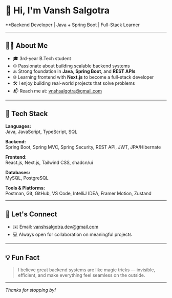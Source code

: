 
# 👋 Hi, I'm Vansh Salgotra

**Backend Developer | Java + Spring Boot | Full-Stack Learner 

---

## 🧑‍💻 About Me

- 🎓 3rd-year B.Tech student
- ⚙️ Passionate about building scalable backend systems
- 🔙 Strong foundation in **Java**, **Spring Boot**, and **REST APIs**
- 🌐 Learning frontend with **Next.js** to become a full-stack developer
- 🛠️ I enjoy building real-world projects that solve problems
- 📬 Reach me at: vnshsalgotra@gmail.com

---

## 🚀 Tech Stack

**Languages:**  
Java, JavaScript, TypeScript, SQL

**Backend:**  
Spring Boot, Spring MVC, Spring Security, REST API, JWT, JPA/Hibernate

**Frontend:**  
React.js, Next.js, Tailwind CSS, shadcn/ui

**Databases:**  
MySQL, PostgreSQL

**Tools & Platforms:**  
Postman, Git, GitHub, VS Code, IntelliJ IDEA, Framer Motion, Zustand

---


## 🤝 Let's Connect

- ✉️ Email: vanshsalgotra.dev@gmail.com  
- 💻 Always open for collaboration on meaningful projects

---

## 💡 Fun Fact

> I believe great backend systems are like magic tricks — invisible, efficient, and make everything feel seamless on the outside.

---

_Thanks for stopping by!_

